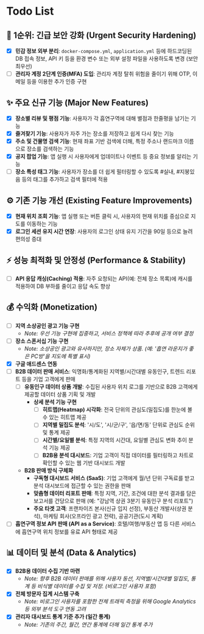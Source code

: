 # Todo List

## 🎯 1순위: 긴급 보안 강화 (Urgent Security Hardening)
- [x] **민감 정보 외부 분리**: `docker-compose.yml`, `application.yml` 등에 하드코딩된 DB 접속 정보, API 키 등을 환경 변수 또는 외부 설정 파일을 사용하도록 변경 (보안 최우선)
- [ ] **관리자 계정 2단계 인증(MFA) 도입**: 관리자 계정 탈취 위험을 줄이기 위해 OTP, 이메일 등을 이용한 추가 인증 구현

## ✨ 주요 신규 기능 (Major New Features)
- [x] **장소별 리뷰 및 평점 기능**: 사용자가 각 흡연구역에 대해 별점과 한줄평을 남기는 기능
- [x] **즐겨찾기 기능**: 사용자가 자주 가는 장소를 저장하고 쉽게 다시 찾는 기능
- [x] **주소 및 건물명 검색 기능**: 현재 좌표 기반 검색에 더해, 특정 주소나 랜드마크 이름으로 장소를 검색하는 기능
- [x] **공지 팝업 기능**: 앱 실행 시 사용자에게 업데이트나 이벤트 등 중요 정보를 알리는 기능
- [ ] **장소 특성 태그 기능**: 사용자가 장소를 더 쉽게 필터링할 수 있도록 #실내, #지붕있음 등의 태그를 추가하고 검색 필터에 적용

## ⚙️ 기존 기능 개선 (Existing Feature Improvements)
- [x] **현재 위치 조회 기능**: 앱 실행 또는 버튼 클릭 시, 사용자의 현재 위치를 중심으로 지도를 이동하는 기능
- [x] **로그인 세션 유지 시간 연장**: 사용자의 로그인 상태 유지 기간을 90일 등으로 늘려 편의성 증대

## ⚡️ 성능 최적화 및 안정성 (Performance & Stability)
- [ ] **API 응답 캐싱(Caching) 적용**: 자주 요청되는 API(예: 전체 장소 목록)에 캐시를 적용하여 DB 부하를 줄이고 응답 속도 향상

## 💰 수익화 (Monetization)
- [ ] **지역 소상공인 광고 기능 구현**
  - *Note: 우선 기능 구현에 집중하고, 서비스 정책에 따라 추후에 공개 여부 결정*
- [ ] **장소 스폰서십 기능 구현**
  - *Note: 소상공인 광고와 유사하지만, 장소 자체가 상품. (예: '흡연 라운지가 좋은 PC방'을 지도에 특별 표시)*
- [x] **구글 애드센스 연동**
- [ ] **B2B 데이터 판매 서비스**: 익명화/통계화된 지역별/시간대별 유동인구, 트렌드 리포트 등을 기업 고객에게 판매
  - [ ] **유동인구 데이터 상품 개발**: 수집된 사용자 위치 로그를 기반으로 B2B 고객에게 제공할 데이터 상품 기획 및 개발
    - **상세 분석 기능 구현**
      - [ ] **히트맵(Heatmap) 시각화**: 전국 단위의 관심도(밀집도)를 한눈에 볼 수 있는 히트맵 제공
      - [ ] **지역별 밀집도 분석**: '시/도', '시/군/구', '읍/면/동' 단위로 관심도 순위 및 통계 제공
      - [ ] **시간별/요일별 분석**: 특정 지역의 시간대, 요일별 관심도 변화 추이 분석 기능 제공
      - [ ] **B2B용 분석 대시보드**: 기업 고객이 직접 데이터를 필터링하고 차트로 확인할 수 있는 웹 기반 대시보드 개발
  - **B2B 판매 방식 구체화**
    - **구독형 대시보드 서비스 (SaaS)**: 기업 고객에게 월/년 단위 구독료를 받고 분석 대시보드에 접근할 수 있는 권한을 판매
    - **맞춤형 데이터 리포트 판매**: 특정 지역, 기간, 조건에 대한 분석 결과를 담은 보고서를 건당으로 판매 (예: "강남역 상권 3분기 유동인구 분석 리포트")
    - **주요 타겟 고객**: 프랜차이즈 본사(신규 입지 선정), 부동산 개발사(상권 분석), 마케팅 회사(오프라인 광고 전략), 공공기관(도시 계획)
- [ ] **흡연구역 정보 API 판매 (API as a Service)**: 호텔/여행/부동산 앱 등 다른 서비스에 흡연구역 위치 정보를 유료 API 형태로 제공

## 📊 데이터 및 분석 (Data & Analytics)
- [x] **B2B용 데이터 수집 기반 마련**
  - *Note: 향후 B2B 데이터 판매를 위해 사용자 동선, 지역별/시간대별 밀집도, 통계 등 비식별 데이터를 수집 및 저장. (비로그인 사용자 포함)*
- [x] **전체 방문자 집계 시스템 구축**
  - *Note: 비로그인 사용자를 포함한 전체 트래픽 측정을 위해 Google Analytics 등 외부 분석 도구 연동 고려*
- [x] **관리자 대시보드 통계 기준 추가 (일간 통계)**
  - *Note: 기존의 주간, 월간, 연간 통계에 더해 일간 통계 추가*
